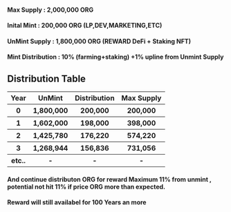 <h4>Max Supply : 2,000,000 ORG</h4>
<h4>Inital Mint : 200,000 ORG (LP,DEV,MARKETING,ETC)</h4>
<h4>UnMint Supply : 1,800,000 ORG (REWARD DeFi + Staking NFT)</h4>
<h4>Mint Distribution : 10% (farming+staking) +1% upline from Unmint Supply</h4>

<h2>Distribution Table </h2>
<table>
  <tr>
    <th>Year</th>
    <th>UnMint</th>
    <th>Distribution</th>
    <th>Max Supply</th>
  </tr>
    <tr>
    <th>0</th>
    <th>1,800,000</th>
    <th>200,000</th>
    <th>200,000</th>
  </tr>
    <tr>
    <th>1</th>
    <th>1,602,000</th>
    <th>198,000</th>
    <th>398,000</th>
  </tr>
     <tr>
    <th>2</th>
    <th>1,425,780</th>
    <th>176,220</th>
    <th>574,220</th>
  </tr>
   <tr>
    <th>3</th>
    <th>1,268,944</th>
    <th>156,836</th>
    <th>731,056</th>
  </tr>
    
    
  <tr>
    <th>etc..</th>
    <th>-</th>
    <th>-</th>
    <th>-</th>
  </tr>
     
</table>

<h4> And continue distributon  ORG for reward Maximum 11% from unmint , potential not hit 11% if price ORG more than expected.</h4>
<h4> Reward will still availabel for 100 Years an more</br>